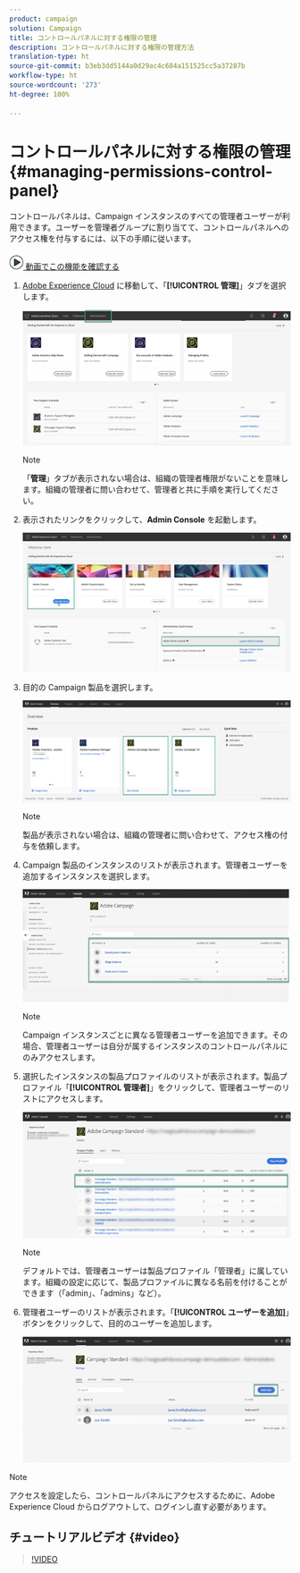 ```yaml
---
product: campaign
solution: Campaign
title: コントロールパネルに対する権限の管理
description: コントロールパネルに対する権限の管理方法
translation-type: ht
source-git-commit: b3eb3dd5144a0d29ac4c684a151525cc5a37287b
workflow-type: ht
source-wordcount: '273'
ht-degree: 100%

---
```



# コントロールパネルに対する権限の管理 {#managing-permissions-control-panel}

コントロールパネルは、Campaign インスタンスのすべての管理者ユーザーが利用できます。ユーザーを管理者グループに割り当てて、コントロールパネルへのアクセス権を付与するには、以下の手順に従います。

![](assets/do-not-localize/how-to-video.png)[ 動画でこの機能を確認する](#video)

1. [Adobe Experience Cloud](https://experiencecloud.adobe.com/) に移動して、「**[!UICONTROL 管理]**」タブを選択します。

   ![](assets/do-not-localize/control_panel_add_user1.png)

   >[!NOTE]
   >
   >「<b>管理</b>」タブが表示されない場合は、組織の管理者権限がないことを意味します。組織の管理者に問い合わせて、管理者と共に手順を実行してください。

1. 表示されたリンクをクリックして、**Admin Console** を起動します。

   ![](assets/do-not-localize/control_panel_admin1.png)

1. 目的の Campaign 製品を選択します。

   ![](assets/do-not-localize/control_panel_add_user3.png)

   >[!NOTE]
   >
   >製品が表示されない場合は、組織の管理者に問い合わせて、アクセス権の付与を依頼します。

1. Campaign 製品のインスタンスのリストが表示されます。管理者ユーザーを追加するインスタンスを選択します。

   ![](assets/do-not-localize/control_panel_add_user4.png)

   >[!NOTE]
   >
   >Campaign インスタンスごとに異なる管理者ユーザーを追加できます。その場合、管理者ユーザーは自分が属するインスタンスのコントロールパネルにのみアクセスします。

1. 選択したインスタンスの製品プロファイルのリストが表示されます。製品プロファイル「**[!UICONTROL 管理者]**」をクリックして、管理者ユーザーのリストにアクセスします。

   ![](assets/do-not-localize/control_panel_add_user_5.png)

   >[!NOTE]
   >
   >デフォルトでは、管理者ユーザーは製品プロファイル「管理者」に属しています。組織の設定に応じて、製品プロファイルに異なる名前を付けることができます（「admin」、「admins」など）。

1. 管理者ユーザーのリストが表示されます。「**[!UICONTROL ユーザーを追加]**」ボタンをクリックして、目的のユーザーを追加します。

   ![](assets/do-not-localize/control_panel_add_user_6.png)

>[!NOTE]
>
>アクセスを設定したら、コントロールパネルにアクセスするために、Adobe Experience Cloud からログアウトして、ログインし直す必要があります。

## チュートリアルビデオ {#video}

>[!VIDEO](https://video.tv.adobe.com/v/27147?quality=12&captions=jpn)
